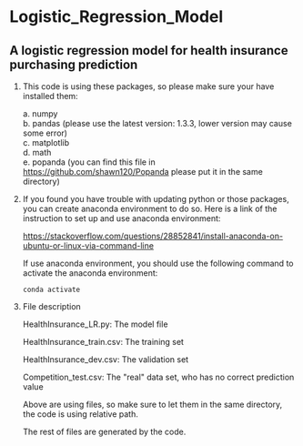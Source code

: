 # Logistic_Regression_Model
## A logistic regression model for health insurance purchasing prediction
1. This code is using these packages, so please make sure your have installed them:
   
    a. numpy<br/>
    b. pandas (please use the latest version: 1.3.3, lower version may cause some error)<br/>
    c. matplotlib<br/>
    d. math<br/>
    e. popanda (you can find this file in https://github.com/shawn120/Popanda please put it in the same directory)<br/>

2. If you found you have trouble with updating python or those packages, you can create anaconda environment to do so. Here is a link of the instruction to set up and use anaconda environment:

    https://stackoverflow.com/questions/28852841/install-anaconda-on-ubuntu-or-linux-via-command-line

    If use anaconda environment, you should use the following command to activate the anaconda environment:
    ```
    conda activate
    ```
3. File description

    HealthInsurance_LR.py: The model file
  
    HealthInsurance_train.csv: The training set
  
    HealthInsurance_dev.csv: The validation set
  
    Competition_test.csv: The "real" data set, who has no correct prediction value
  
    Above are using files, so make sure to let them in the same directory, the code is using relative path.
  
    The rest of files are generated by the code.